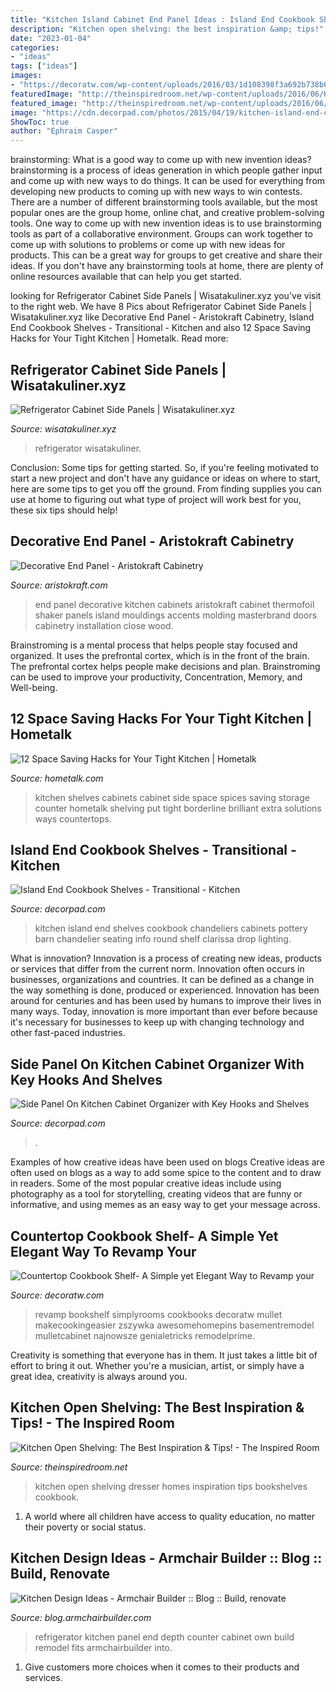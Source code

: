 ```yaml
---
title: "Kitchen Island Cabinet End Panel Ideas : Island End Cookbook Shelves"
description: "Kitchen open shelving: the best inspiration &amp; tips!"
date: "2023-01-04"
categories:
- "ideas"
tags: ["ideas"]
images:
- "https://decoratw.com/wp-content/uploads/2016/03/1d108398f3a692b738b6745b073045c8.jpg"
featuredImage: "http://theinspiredroom.net/wp-content/uploads/2016/06/Kitchen-Cookbook-Bookshelves-Dresser-Homes.jpg"
featured_image: "http://theinspiredroom.net/wp-content/uploads/2016/06/Kitchen-Cookbook-Bookshelves-Dresser-Homes.jpg"
image: "https://cdn.decorpad.com/photos/2015/04/19/kitchen-island-end-cookbook-shelf-gray-quartzite-kitchen-countertop.jpg"
ShowToc: true
author: "Ephraim Casper"
---
```



brainstorming: What is a good way to come up with new invention ideas?
brainstorming is a process of ideas generation in which people gather input and come up with new ways to do things. It can be used for everything from developing new products to coming up with new ways to win contests. There are a number of different brainstorming tools available, but the most popular ones are the group home, online chat, and creative problem-solving tools. 
One way to come up with new invention ideas is to use brainstorming tools as part of a collaborative environment. Groups can work together to come up with solutions to problems or come up with new ideas for products. This can be a great way for groups to get creative and share their ideas. If you don't have any brainstorming tools at home, there are plenty of online resources available that can help you get started.

	

		
looking for Refrigerator Cabinet Side Panels | Wisatakuliner.xyz you've visit to the right web. We have 8 Pics about Refrigerator Cabinet Side Panels | Wisatakuliner.xyz like Decorative End Panel - Aristokraft Cabinetry, Island End Cookbook Shelves - Transitional - Kitchen and also 12 Space Saving Hacks for Your Tight Kitchen | Hometalk. Read more:
		
    
## Refrigerator Cabinet Side Panels | Wisatakuliner.xyz

<img loading=lazy src="http://www.wisatakuliner.xyz/images/refrigerator-cabinet-side-panels-2279-refrigerator-cabinets-side-panels-900-x-1200.jpg" onerror="this.onerror=null;this.src='https://tse1.mm.bing.net/th?id=OIP.OEbU0IAh3qsJ1JqxmUomzgHaJ4&amp;pid=15.1';" alt="Refrigerator Cabinet Side Panels | Wisatakuliner.xyz">

_Source: wisatakuliner.xyz_

>refrigerator wisatakuliner. 

	

Conclusion: Some tips for getting started.
So, if you're feeling motivated to start a new project and don't have any guidance or ideas on where to start, here are some tips to get you off the ground. From finding supplies you can use at home to figuring out what type of project will work best for you, these six tips should help!

    
## Decorative End Panel - Aristokraft Cabinetry

<img loading=lazy src="http://www.aristokraft.com/~/media/Aristokraft/Products/Mouldings_Accents/decorative_end_panel.jpg" onerror="this.onerror=null;this.src='https://tse4.mm.bing.net/th?id=OIP.1viJlijSwbeuMF705zlkmwHaLH&amp;pid=15.1';" alt="Decorative End Panel - Aristokraft Cabinetry">

_Source: aristokraft.com_

>end panel decorative kitchen cabinets aristokraft cabinet thermofoil shaker panels island mouldings accents molding masterbrand doors cabinetry installation close wood. 

	

Brainstroming is a mental process that helps people stay focused and organized. It uses the prefrontal cortex, which is in the front of the brain. The prefrontal cortex helps people make decisions and plan. Brainstroming can be used to improve your productivity, Concentration, Memory, and Well-being.

    
## 12 Space Saving Hacks For Your Tight Kitchen | Hometalk

<img loading=lazy src="https://cdn-fastly.hometalk.com/media/2016/08/22/3513790/s-12-space-saving-solutions-for-your-tight-kitchen-kitchen-design-shelving-ideas.jpg?size=1600x1000&amp;nocrop=1" onerror="this.onerror=null;this.src='https://tse3.mm.bing.net/th?id=OIP.qVnFzjVr__V-VYEtnKo2XgHaJ4&amp;pid=15.1';" alt="12 Space Saving Hacks for Your Tight Kitchen | Hometalk">

_Source: hometalk.com_

>kitchen shelves cabinets cabinet side space spices saving storage counter hometalk shelving put tight borderline brilliant extra solutions ways countertops. 

	

	

    
## Island End Cookbook Shelves - Transitional - Kitchen

<img loading=lazy src="https://cdn.decorpad.com/photos/2015/04/19/kitchen-island-end-cookbook-shelf-gray-quartzite-kitchen-countertop.jpg" onerror="this.onerror=null;this.src='https://tse3.mm.bing.net/th?id=OIP.Fw75eZlfzVeypcVUDtohzgHaJ-&amp;pid=15.1';" alt="Island End Cookbook Shelves - Transitional - Kitchen">

_Source: decorpad.com_

>kitchen island end shelves cookbook chandeliers cabinets pottery barn chandelier seating info round shelf clarissa drop lighting. 

	

What is innovation?
Innovation is a process of creating new ideas, products or services that differ from the current norm. Innovation often occurs in businesses, organizations and countries. It can be defined as a change in the way something is done, produced or experienced. 
Innovation has been around for centuries and has been used by humans to improve their lives in many ways. Today, innovation is more important than ever before because it's necessary for businesses to keep up with changing technology and other fast-paced industries.

    
## Side Panel On Kitchen Cabinet Organizer With Key Hooks And Shelves

<img loading=lazy src="https://cdn.decorpad.com/photos/2016/01/15/kitchen-cabinet-end-panel-organizer.jpg" onerror="this.onerror=null;this.src='https://tse1.mm.bing.net/th?id=OIP.IM9rVEk6Tb0ZhJoZjU8-TQHaLH&amp;pid=15.1';" alt="Side Panel On Kitchen Cabinet Organizer with Key Hooks and Shelves">

_Source: decorpad.com_

>. 

	

Examples of how creative ideas have been used on blogs
Creative ideas are often used on blogs as a way to add some spice to the content and to draw in readers. Some of the most popular creative ideas include using photography as a tool for storytelling, creating videos that are funny or informative, and using memes as an easy way to get your message across.

    
## Countertop Cookbook Shelf- A Simple Yet Elegant Way To Revamp Your

<img loading=lazy src="https://decoratw.com/wp-content/uploads/2016/03/1d108398f3a692b738b6745b073045c8.jpg" onerror="this.onerror=null;this.src='https://tse2.mm.bing.net/th?id=OIP._rW0ugmkkWkk8YHdlIwjTgHaLH&amp;pid=15.1';" alt="Countertop Cookbook Shelf- A Simple yet Elegant Way to Revamp your">

_Source: decoratw.com_

>revamp bookshelf simplyrooms cookbooks decoratw mullet makecookingeasier zszywka awesomehomepins basementremodel mulletcabinet najnowsze genialetricks remodelprime. 

	

Creativity is something that everyone has in them. It just takes a little bit of effort to bring it out. Whether you're a musician, artist, or simply have a great idea, creativity is always around you.

    
## Kitchen Open Shelving: The Best Inspiration &amp; Tips! - The Inspired Room

<img loading=lazy src="http://theinspiredroom.net/wp-content/uploads/2016/06/Kitchen-Cookbook-Bookshelves-Dresser-Homes.jpg" onerror="this.onerror=null;this.src='https://tse4.mm.bing.net/th?id=OIP.yPZHXNBT586DQHt6fDKuoAHaKW&amp;pid=15.1';" alt="Kitchen Open Shelving: The Best Inspiration &amp; Tips! - The Inspired Room">

_Source: theinspiredroom.net_

>kitchen open shelving dresser homes inspiration tips bookshelves cookbook. 

	

1. A world where all children have access to quality education, no matter their poverty or social status. 

    
## Kitchen Design Ideas - Armchair Builder :: Blog :: Build, Renovate

<img loading=lazy src="http://blog.armchairbuilder.com/wp-content/uploads/2011/11/IMG_08382.JPG" onerror="this.onerror=null;this.src='https://tse4.mm.bing.net/th?id=OIP.1N-hXhNykgzUc_jObJd4CAHaNM&amp;pid=15.1';" alt="Kitchen Design Ideas - Armchair Builder :: Blog :: Build, renovate">

_Source: blog.armchairbuilder.com_

>refrigerator kitchen panel end depth counter cabinet own build remodel fits armchairbuilder into. 

	

1. Give customers more choices when it comes to their products and services.


